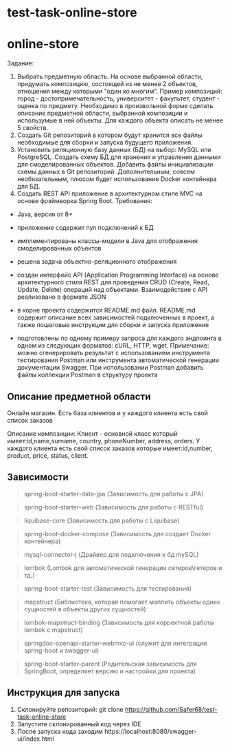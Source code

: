 # test-task-online-store

# online-store
Задание:
1. Выбрать предметную область. На основе выбранной области, придумать композицию,
состоящей из не менее 2 объектов, отношения между которыми "один ко многим". Пример
композиций: город - достопримечательность, университет - факультет, студент - оценка
по предмету. Необходимо в произвольной форме сделать описание предметной области,
выбранной композиции и использумые в ней объекты. Для каждого объекта описать не
менее 5 свойств.
2. Создать Git репозиторий в котором будут хранится все файлы необходимые для сборки
и запуска будущего приложения.
3. Установить реляционную базу данных (БД) на выбор: MySQL или PostgreSQL. Создать
схему БД для хранения и управления данными для смоделированных объектов. Добавить
файлы инициализации схемы данных в Git репозиторий. Дополнительным, совсем
необязательным, плюсом будет использование Docker контейнера для БД.
4. Создать REST API приложение в архитектурном стиле MVC на основе фрэймворка
Spring Boot. Требования:
- Java, версия от 8+
- приложение содержит пул подключений к БД
- имплементированы классы-модели в Java для отображения смоделированных
объектов
- решена задача объектно-реляционного отображения
- создан интерфейс API (Application Programming Interface) на основе архитектурного
стиля REST для проведения CRUD (Create, Read, Update, Delete) операций над
объектами. Взаимодействие с API реализовано в формате JSON
- в корне проекта содержится README.md файл. README.md содержит описание всех
зависимостей подключенных в проект, а также пошаговые инструкции для сборки и
запуска приложения

- подготовлены по одному примеру запроса для каждого эндпоинта в одном из
следующих форматов: сURL, HTTP, wget. Примечание: можно сгенерировать результат с
использованием инструмента тестирования Postman или инструмента автоматической
генерации документации Swagger. При использовании Postman добавить файлы
коллекции Postman в структуру проекта
## Описание предметной области
Онлайн магазин. Есть база клиентов и у каждого клиента есть свой список заказов

Описание композиции: Клиент - основной класс который имеет:id,name,surname, country, phoneNumber, address, orders. У каждого клиента есть свой список заказов которые имеет:id,number, product, price, status, client.

## Зависимости

> spring-boot-starter-data-jpa (Зависимость для работы с JPA)

> spring-boot-starter-web (Зависимость для работы с RESTful)

> liquibase-core (Зависимость для работы с Liquibase)

> spring-boot-docker-compose (Зависимость для создает Docker контейнера)

> mysql-connector-j (Драйвер для подключения к бд mySQL)

> lombok (Lombok для автоматической генерации сетеров\гетеров и тд.)

> spring-boot-starter-test (Зависимость для тестирования)

> mapstruct (Библиотека, которая помогает маппить объекты одних сущностей в объекты других сущностей)

> lombok-mapstruct-binding (Зависимость для корректной работы lombok с mapstruct)

>springdoc-openapi-starter-webmvc-ui (служит для интеграции spring-boot и swagger-ui)

> spring-boot-starter-parent (Родительская зависимость для SpringBoot, определяет версию и настройки для проекта)

## Инструкция для запуска

1. Склонируйте репозиторий: git clone https://github.com/Safer68/test-task-online-store
2. Запустите склонированный код через IDE 
3. После запуска кода заходим  https://localhost:8080/swagger-ui/index.html
